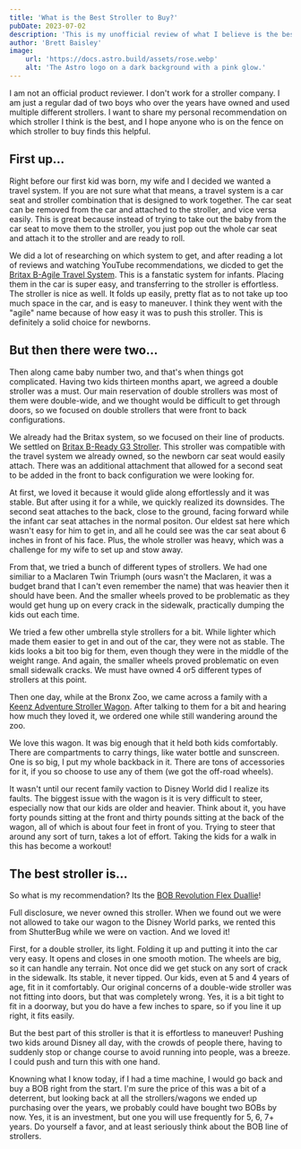 ```yaml
---
title: 'What is the Best Stroller to Buy?'
pubDate: 2023-07-02
description: 'This is my unofficial review of what I believe is the best stroller, or at least type of stroller, to buy.'
author: 'Brett Baisley'
image:
    url: 'https://docs.astro.build/assets/rose.webp'
    alt: 'The Astro logo on a dark background with a pink glow.'
---
```


I am not an official product reviewer. I don't work for a stroller company. I am just a regular dad of two boys who over the years have owned and used multiple different strollers. I want to share my personal recommendation on which stroller I think is the best, and I hope anyone who is on the fence on which stroller to buy finds this helpful.

## First up...
Right before our first kid was born, my wife and I decided we wanted a travel system. If you are not sure what that means, a travel system is a car seat and stroller combination that is designed to work together. The car seat can be removed from the car and attached to the stroller, and vice versa easily. This is great because instead of trying to take out the baby from the car seat to move them to the stroller, you just pop out the whole car seat and attach it to the stroller and are ready to roll.

We did a lot of researching on which system to get, and after reading a lot of reviews and watching YouTube recommendations, we dicded to get the [Britax B-Agile Travel System](https://us.britax.com/shop/travel-systems/britax-b-agile-b-safe-35-travel-system). This is a fanstatic system for infants. Placing them in the car is super easy, and transferring to the stroller is effortless. The stroller is nice as well. It folds up easily, pretty flat as to not take up too much space in the car, and is easy to maneuver. I think they went with the "agile" name because of how easy it was to push this stroller. This is definitely a solid choice for newborns.

## But then there were two...
Then along came baby number two, and that's when things got complicated. Having two kids thirteen months apart, we agreed a double stroller was a must. Our main reservation of double strollers was most of them were double-wide, and we thought would be difficult to get through doors, so we focused on double strollers that were front to back configurations. 

We already had the Britax system, so we focused on their line of products. We settled on [Britax B-Ready G3 Stroller](https://us.britax.com/shop/strollers/b-ready-g3-stroller). This stroller was compatible with the travel system we already owned, so the newborn car seat would easily attach. There was an additional attachment that allowed for a second seat to be added in the front to back configuration we were looking for. 

At first, we loved it because it would glide along effortlessly and it was stable. But after using it for a while, we quickly realized its downsides. The second seat attaches to the back, close to the ground, facing forward while the infant car seat attaches in the normal positon. Our eldest sat here which wasn't easy for him to get in, and all he could see was the car seat about 6 inches in front of his face. Plus, the whole stroller was heavy, which was a challenge for my wife to set up and stow away.

From that, we tried a bunch of different types of strollers. We had one similiar to a Maclaren Twin Triumph (ours wasn't the Maclaren, it was a budget brand that I can't even remember the name) that was heavier then it should have been. And the smaller wheels proved to be problematic as they would get hung up on every crack in the sidewalk, practically dumping the kids out each time.

We tried a few other umbrella style strollers for a bit. While lighter which made them easier to get in and out of the car, they were not as stable. The kids looks a bit too big for them, even though they were in the middle of the weight range. And again, the smaller wheels proved problematic on even small sidewalk cracks. We must have owned 4 or5 different types of strollers at this point.

Then one day, while at the Bronx Zoo, we came across a family with a [Keenz Adventure Stroller Wagon](https://keenz.us/products/the-original-keenz-7s-2-0-new-version-ultimate-adventure-stroller-wagon-2-passenger). After talking to them for a bit and hearing how much they loved it, we ordered one while still wandering around the zoo. 

We love this wagon. It was big enough that it held both kids comfortably. There are compartments to carry things, like water bottle and sunscreen. One is so big, I put my whole backback in it. There are tons of accessories for it, if you so choose to use any of them (we got the off-road wheels). 

It wasn't until our recent family vaction to Disney World did I realize its faults. The biggest issue with the wagon is it is very difficult to steer, especially now that our kids are older and heavier. Think about it, you have forty pounds sitting at the front and thirty pounds sitting at the back of the wagon, all of which is about four feet in front of you. Trying to steer that around any sort of turn, takes a lot of effort. Taking the kids for a walk in this has become a workout!


## The best stroller is...
So what is my recommendation? Its the [BOB Revolution Flex Duallie](https://www.bobgear.com/duallie-strollers/revolution-flex-30-duallie)! 

Full disclosure, we never owned this stroller. When we found out we were not allowed to take our wagon to the Disney World parks, we rented this from ShutterBug while we were on vaction. And we loved it!

First, for a double stroller, its light. Folding it up and putting it into the car very easy. It opens and closes in one smooth motion. The wheels are big, so it can handle any terrain. Not once did we get stuck on any sort of crack in the sidewalk. Its stable, it never tipped. Our kids, even at 5 and 4 years of age, fit in it comfortably. Our original concerns of a double-wide stroller was not fitting into doors, but that was completely wrong. Yes, it is a bit tight to fit in a doorway, but you do have a few inches to spare, so if you line it up right, it fits easily.

But the best part of this stroller is that it is effortless to maneuver! Pushing two kids around Disney all day, with the crowds of people there, having to suddenly stop or change course to avoid running into people, was a breeze. I could push and turn this with one hand.

Knowning what I know today, if I had a time machine, I would go back and buy a BOB right from the start. I'm sure the price of this was a bit of a deterrent, but looking back at all the strollers/wagons we ended up purchasing over the years, we probably could have bought two BOBs by now. Yes, it is an investment, but one you will use frequently for 5, 6, 7+ years. Do yourself a favor, and at least seriously think about the BOB line of strollers.
